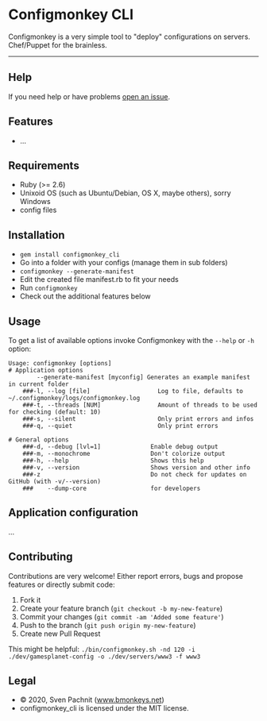 # Configmonkey CLI

Configmonkey is a very simple tool to "deploy" configurations on servers. Chef/Puppet for the brainless.

---

## Help
If you need help or have problems [open an issue](https://github.com/2called-chaos/configmonkey_cli/issues/new).


## Features

  * …


## Requirements

  * Ruby (>= 2.6)
  * Unixoid OS (such as Ubuntu/Debian, OS X, maybe others), sorry Windows
  * config files


## Installation

  * `gem install configmonkey_cli`
  * Go into a folder with your configs (manage them in sub folders)
  * `configmonkey --generate-manifest`
  * Edit the created file manifest.rb to fit your needs
  * Run `configmonkey`
  * Check out the additional features below


## Usage

To get a list of available options invoke Configmonkey with the `--help` or `-h` option:

    Usage: configmonkey [options]
    # Application options
            --generate-manifest [myconfig] Generates an example manifest in current folder
        ###-l, --log [file]                   Log to file, defaults to ~/.configmonkey/logs/configmonkey.log
        ###-t, --threads [NUM]                Amount of threads to be used for checking (default: 10)
        ###-s, --silent                       Only print errors and infos
        ###-q, --quiet                        Only print errors

    # General options
        ###-d, --debug [lvl=1]              Enable debug output
        ###-m, --monochrome                 Don't colorize output
        ###-h, --help                       Shows this help
        ###-v, --version                    Shows version and other info
        ###-z                               Do not check for updates on GitHub (with -v/--version)
        ###    --dump-core                  for developers


## Application configuration

…


## Contributing

  Contributions are very welcome! Either report errors, bugs and propose features or directly submit code:

  1. Fork it
  2. Create your feature branch (`git checkout -b my-new-feature`)
  3. Commit your changes (`git commit -am 'Added some feature'`)
  4. Push to the branch (`git push origin my-new-feature`)
  5. Create new Pull Request

  This might be helpful: `./bin/configmonkey.sh -nd 120 -i ./dev/gamesplanet-config -o ./dev/servers/www3 -f www3`


## Legal

* © 2020, Sven Pachnit (www.bmonkeys.net)
* configmonkey_cli is licensed under the MIT license.
